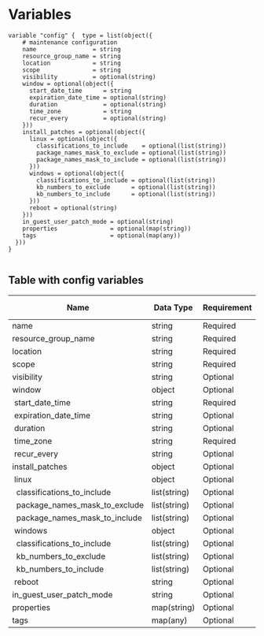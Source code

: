 # Variables

```
variable "config" {  type = list(object({
    # maintenance configuration
    name                = string
    resource_group_name = string
    location            = string
    scope               = string
    visibility          = optional(string)
    window = optional(object({
      start_date_time      = string
      expiration_date_time = optional(string)
      duration             = optional(string)
      time_zone            = string
      recur_every          = optional(string)
    }))
    install_patches = optional(object({
      linux = optional(object({
        classifications_to_include    = optional(list(string))
        package_names_mask_to_exclude = optional(list(string))
        package_names_mask_to_include = optional(list(string))
      }))
      windows = optional(object({
        classifications_to_include = optional(list(string))
        kb_numbers_to_exclude      = optional(list(string))
        kb_numbers_to_include      = optional(list(string))
      }))
      reboot = optional(string)
    }))
    in_guest_user_patch_mode = optional(string)
    properties               = optional(map(string))
    tags                     = optional(map(any))
  }))
}


```


## Table with config variables

| Name | Data Type | Requirement | Default Value | Comment |
| ------- | --------- | ----------- | ------------- | ------- |
|name | string | Required |  |  |
|resource_group_name | string | Required |  |  |
|location | string | Required |  |  |
|scope | string | Required |  |  |
|visibility | string | Optional |  |  |
|window | object | Optional |  |  |
|&nbsp;start_date_time | string | Required |  |  |
|&nbsp;expiration_date_time | string | Optional |  |  |
|&nbsp;duration | string | Optional |  |  |
|&nbsp;time_zone | string | Required |  |  |
|&nbsp;recur_every | string | Optional |  |  |
|install_patches | object | Optional |  |  |
|&nbsp;linux | object | Optional |  |  |
|&nbsp;&nbsp;classifications_to_include | list(string) | Optional |  |  |
|&nbsp;&nbsp;package_names_mask_to_exclude | list(string) | Optional |  |  |
|&nbsp;&nbsp;package_names_mask_to_include | list(string) | Optional |  |  |
|&nbsp;windows | object | Optional |  |  |
|&nbsp;&nbsp;classifications_to_include | list(string) | Optional |  |  |
|&nbsp;&nbsp;kb_numbers_to_exclude | list(string) | Optional |  |  |
|&nbsp;&nbsp;kb_numbers_to_include | list(string) | Optional |  |  |
|&nbsp;reboot | string | Optional |  |  |
|in_guest_user_patch_mode | string | Optional |  |  |
|properties | map(string) | Optional |  |  |
|tags | map(any) | Optional |  |  |


